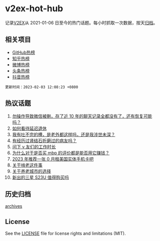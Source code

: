 # v2ex-hot-hub

 记录[V2EX](https://www.v2ex.com/)从 2021-01-06 日至今的热门话题。每小时抓取一次数据，按天[归档](archives)。
 
 ## 相关项目

- [GitHub热榜](https://github.com/snaildev/github-hot-hub)
- [知乎热榜](https://github.com/snaildev/zhihu-hot-hub)
- [微博热榜](https://github.com/snaildev/weibo-hot-hub)
- [头条热榜](https://github.com/snaildev/toutiao-hot-hub)
- [抖音热榜](https://github.com/snaildev/douyin-hot-hub)


 `更新时间：2023-02-03 12:08:23 +0800`

## 热议话题

1. [勿操作导致微信被删，存了近 10 年的聊天记录全都没有了，还有恢复可能吗？](https://www.v2ex.com/t/912578)
1. [如何看待延迟退休](https://www.v2ex.com/t/912663)
1. [我有吐不完的槽，是老外都这样吗，还是我涉世未深？](https://www.v2ex.com/t/912727)
1. [有经历过肾结石折磨过的病友吗？](https://www.v2ex.com/t/912590)
1. [问下 v 友们的工作时长](https://www.v2ex.com/t/912670)
1. [为什么对于是否买 mbp 的评价都是能否用它赚钱？](https://www.v2ex.com/t/912545)
1. [2023 年推荐一张 0 月租美国实体手机卡吧](https://www.v2ex.com/t/912581)
1. [关于啃老这件事](https://www.v2ex.com/t/912784)
1. [关于养老城市的选择](https://www.v2ex.com/t/912656)
1. [新出的三星 S23U 值得购买吗](https://www.v2ex.com/t/912665)

## 历史归档

[archives](archives)

## License

See the [LICENSE](LICENSE) file for license rights and limitations (MIT).
